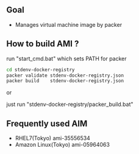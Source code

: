 Goal
----

- Manages virtual machine image by packer

How to build AMI ?
------------------

run "start_cmd.bat" which sets PATH for packer
```sh
cd stdenv-docker-registry
packer validate stdenv-docker-registry.json
packer build    stdenv-docker-registry.json
```

or 

just run "stdenv-docker-registry/packer_build.bat"

Frequently used AIM
-------------------
- RHEL7(Tokyo) ami-35556534
- Amazon Linux(Tokyo) ami-05964063
